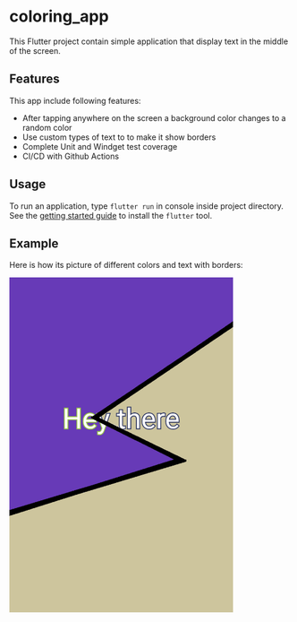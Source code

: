 # coloring_app

This Flutter project contain simple application that display text in the middle 
of the screen.

## Features

This app include following features:
+ After tapping anywhere on the screen a background color changes to a random 
color
+ Use custom types of text to to make it show borders
+ Complete Unit and Windget test coverage
+ CI/CD with Github Actions

## Usage

To run an application, type ``flutter run`` in console inside project directory.
See the [getting started guide](https://flutter.dev/getting-started/) to install
the `flutter` tool.

## Example

Here is how its picture of different colors and text with borders:

<img width="400" alt="Info Page" src="https://github.com/legonian/coloring_flutter/raw/master/example.png">
